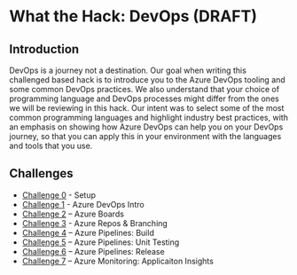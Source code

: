 # What the Hack: DevOps (DRAFT)

## Introduction

DevOps is a journey not a destination. Our goal when writing this challenged based hack is to introduce you to the Azure DevOps tooling and some common DevOps practices. We also understand that your choice of programming language and DevOps processes might differ from the ones we will be reviewing in this hack. Our intent was to select some of the most common programming languages and highlight industry best practices, with an emphasis on showing how Azure DevOps can help you on your DevOps journey, so that you can apply this in your environment with the languages and tools that you use.

## Challenges
 - [Challenge 0](./Student/Guides/challenge00.md) - Setup
 - [Challenge 1](./Student/Guides/challenge01.md) - Azure DevOps Intro
 - [Challenge 2](./Student/Guides/challenge02.md) – Azure Boards
 - [Challenge 3](./Student/Guides/challenge03.md) - Azure Repos & Branching
 - [Challenge 4](./Student/Guides/challenge04.md) – Azure Pipelines: Build
 - [Challenge 5](./Student/Guides/challenge05.md) – Azure Pipelines: Unit Testing
 - [Challenge 6](./Student/Guides/challenge06.md) – Azure Pipelines: Release
 - [Challenge 7](./Student/Guides/challenge07.md) – Azure Monitoring: Applicaiton Insights